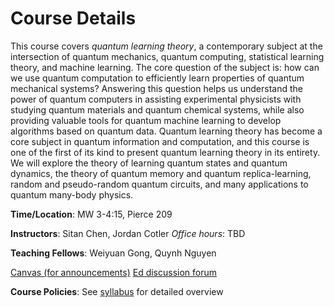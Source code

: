 # Course Details

This course covers *quantum learning theory*, a contemporary subject at the intersection of quantum mechanics, quantum computing, statistical learning theory, and machine learning.  The core question of the subject is: how can we use quantum computation to efficiently learn properties of quantum mechanical systems?  Answering this question helps us understand the power of quantum computers in assisting experimental physicists with studying quantum materials and quantum chemical systems, while also providing valuable tools for quantum machine learning to develop algorithms based on quantum data.  Quantum learning theory has become a core subject in quantum information and computation, and this course is one of the first of its kind to present quantum learning theory in its entirety.  We will explore the theory of learning quantum states and quantum dynamics, the theory of quantum memory and quantum replica-learning, random and pseudo-random quantum circuits, and many applications to quantum many-body physics.

**Time/Location**: MW 3-4:15, Pierce 209

**Instructors**: Sitan Chen, Jordan Cotler
*Office hours*: TBD

**Teaching Fellows**: Weiyuan Gong, Quynh Nguyen

[Canvas (for announcements)](https://canvas.harvard.edu/courses/158126/)
[Ed discussion forum](https://edstem.org/us/courses/85742/)
<!-- [Course Overleaf](https://www.overleaf.com/read/cxtmnnfnjqdk#94a28a) -->

**Course Policies**: See [syllabus](/syllabus.pdf) for detailed overview
